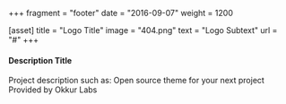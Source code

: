 +++
fragment = "footer"
date = "2016-09-07"
weight = 1200

[asset]
  title = "Logo Title"
  image = "404.png"
  text = "Logo Subtext"
  url = "#"
+++

#### Description Title

Project description such as:
Open source theme for your next project
Provided by Okkur Labs
